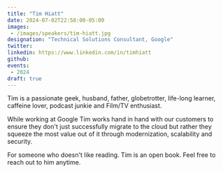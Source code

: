 ```yaml
---
title: "Tim Hiatt"
date: 2024-07-02T22:58:00-05:00
images: 
 - /images/speakers/tim-hiatt.jpg
designation: "Technical Solutions Consultant, Google"
twitter: 
linkedin: https://www.linkedin.com/in/timhiatt
github: 
events:
 - 2024
draft: true
---
```



Tim is a passionate geek, husband, father, globetrotter, life-long learner, caffeine lover, podcast junkie and Film/TV enthusiast.

While working at Google Tim works hand in hand with our customers to ensure they don't just successfully migrate to the cloud but rather they squeeze the most value out of it through modernization, scalability and security.

For someone who doesn't like reading. Tim is an open book. Feel free to reach out to him anytime.